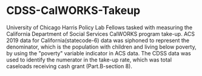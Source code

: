 # CDSS-CalWORKS-Takeup

University of Chicago Harris Policy Lab Fellows tasked with measuring the California Department of Social Services CalWORKS program take-up. ACS 2019 data for California(statecode-6) data was siphoned to represent the denominator, which is the population with children and living below poverty, by using the "poverty" variable indicator in ACS data. The CDSS data was used to identify the numerator in the take-up rate, which was total caseloads receiving cash grant (Part.B-section 8). 
